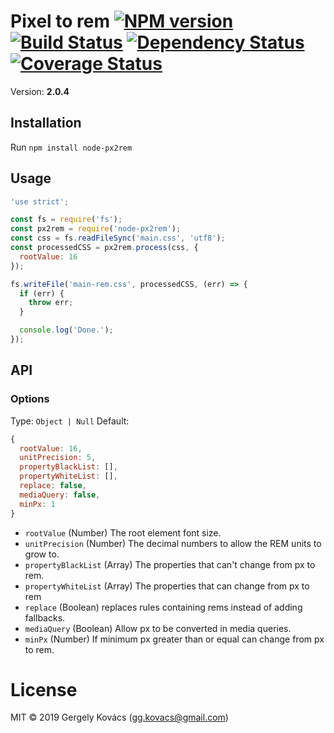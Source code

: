 # Pixel to rem [![NPM version][npm-image]][npm-url] [![Build Status][travis-image]][travis-url] [![Dependency Status][daviddm-image]][daviddm-url] [![Coverage Status][coverage-image]][coverage-url]
Version: **2.0.4**

## Installation

Run `npm install node-px2rem`

## Usage

```js
'use strict';

const fs = require('fs');
const px2rem = require('node-px2rem');
const css = fs.readFileSync('main.css', 'utf8');
const processedCSS = px2rem.process(css, {
  rootValue: 16
});

fs.writeFile('main-rem.css', processedCSS, (err) => {
  if (err) {
    throw err;
  }

  console.log('Done.');
});
```

## API

### Options

Type: `Object | Null`
Default:
```js
{
  rootValue: 16,
  unitPrecision: 5,
  propertyBlackList: [],
  propertyWhiteList: [],
  replace: false,
  mediaQuery: false,
  minPx: 1
}
```

- `rootValue` (Number) The root element font size.
- `unitPrecision` (Number) The decimal numbers to allow the REM units to grow to.
- `propertyBlackList` (Array) The properties that can't change from px to rem.
- `propertyWhiteList` (Array) The properties that can change from px to rem
- `replace` (Boolean) replaces rules containing rems instead of adding fallbacks.
- `mediaQuery` (Boolean) Allow px to be converted in media queries.
- `minPx` (Number) If minimum px greater than or equal can change from px to rem.

# License
MIT © 2019 Gergely Kovács (gg.kovacs@gmail.com)

[npm-image]: https://badge.fury.io/js/node-px2rem.svg
[npm-url]: https://npmjs.org/package/node-px2rem
[travis-image]: https://travis-ci.org/ggkovacs/node-px2rem.svg?branch=master
[travis-url]: https://travis-ci.org/ggkovacs/node-px2rem
[daviddm-image]: https://david-dm.org/ggkovacs/node-px2rem.svg?theme=shields.io
[daviddm-url]: https://david-dm.org/ggkovacs/node-px2rem
[coverage-image]: https://coveralls.io/repos/ggkovacs/node-px2rem/badge.svg?service=github&branch=master
[coverage-url]: https://coveralls.io/github/ggkovacs/node-px2rem?branch=master

